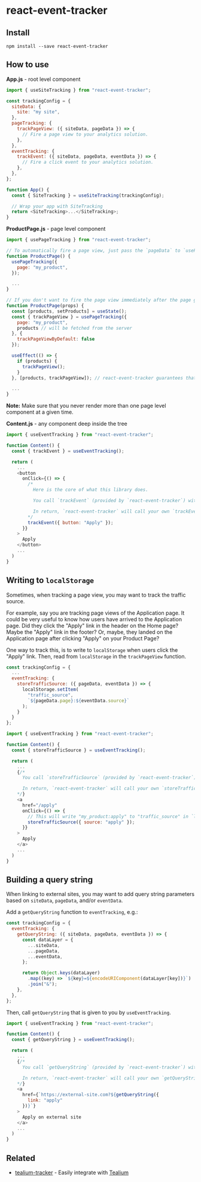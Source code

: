 # react-event-tracker

## Install

```shell
npm install --save react-event-tracker
```

## How to use

**App.js** - root level component

```js
import { useSiteTracking } from "react-event-tracker";

const trackingConfig = {
  siteData: {
    site: "my site",
  },
  pageTracking: {
    trackPageView: ({ siteData, pageData }) => {
      // Fire a page view to your analytics solution.
    },
  },
  eventTracking: {
    trackEvent: ({ siteData, pageData, eventData }) => {
      // Fire a click event to your analytics solution.
    },
  },
};

function App() {
  const { SiteTracking } = useSiteTracking(trackingConfig);

  // Wrap your app with SiteTracking
  return <SiteTracking>...</SiteTracking>;
}
```

**ProductPage.js** - page level component

```js
import { usePageTracking } from "react-event-tracker";

// To automatically fire a page view, just pass the `pageData` to `usePageTracking`. This will call your `trackingConfig.pageTracking.trackPageView` once the page mounts.
function ProductPage() {
  usePageTracking({
    page: "my_product",
  });

  ...
}

// If you don't want to fire the page view immediately after the page gets mounted, you can fire it yourself based on any logic you want.
function ProductPage(props) {
  const [products, setProducts] = useState();
  const { trackPageView } = usePageTracking({
    page: "my_product",
    products // will be fetched from the server
  }, {
    trackPageViewByDefault: false
  });

  useEffect(() => {
    if (products) {
      trackPageView();
    }
  }, [products, trackPageView]); // react-event-tracker guarantees that trackPageView will never change

  ...
}
```

**Note:** Make sure that you never render more than one page level component at a given time.

**Content.js** - any component deep inside the tree

```js
import { useEventTracking } from "react-event-tracker";

function Content() {
  const { trackEvent } = useEventTracking();

  return (
    ...
    <button
      onClick={() => {
        /*
          Here is the core of what this library does.

          You call `trackEvent` (provided by `react-event-tracker`) with `eventData`.

          In return, `react-event-tracker` will call your own `trackEvent` (that you defined in the `trackingConfig` above) with `siteData`, `pageData`, and `eventData`.
        */
        trackEvent({ button: "Apply" });
      }}
    >
      Apply
    </button>
    ...
  )
}
```

## Writing to `localStorage`

Sometimes, when tracking a page view, you may want to track the traffic source.

For example, say you are tracking page views of the Application page. It could be very useful to know how users have arrived to the Application page. Did they click the "Apply" link in the header on the Home page? Maybe the "Apply" link in the footer? Or, maybe, they landed on the Application page after clicking "Apply" on your Product Page?

One way to track this, is to write to `localStorage` when users click the "Apply" link. Then, read from `localStorage` in the `trackPageView` function.

```js
const trackingConfig = {
  ...
  eventTracking: {
    storeTrafficSource: ({ pageData, eventData }) => {
      localStorage.setItem(
        "traffic_source",
        `${pageData.page}:${eventData.source}`
      );
    }
  }
};
```

```js
import { useEventTracking } from "react-event-tracker";

function Content() {
  const { storeTrafficSource } = useEventTracking();

  return (
    ...
    {/*
      You call `storeTrafficSource` (provided by `react-event-tracker`) with `eventData`.

      In return, `react-event-tracker` will call your own `storeTrafficSource` (that you defined in the `trackingConfig` above) with `siteData`, `pageData`, and `eventData`.
    */}
    <a
      href="/apply"
      onClick={() => {
        // This will write "my_product:apply" to "traffic_source" in `localStorage`.
        storeTrafficSource({ source: "apply" });
      }}
    >
      Apply
    </a>
    ...
  )
}
```

## Building a query string

When linking to external sites, you may want to add query string parameters based on `siteData`, `pageData`, and/or `eventData`.

Add a `getQueryString` function to `eventTracking`, e.g.:

```js
const trackingConfig = {
  eventTracking: {
    getQueryString: ({ siteData, pageData, eventData }) => {
      const dataLayer = {
        ...siteData,
        ...pageData,
        ...eventData,
      };

      return Object.keys(dataLayer)
        .map((key) => `${key}=${encodeURIComponent(dataLayer[key])}`)
        .join("&");
    },
  },
};
```

Then, call `getQueryString` that is given to you by `useEventTracking`.

```js
import { useEventTracking } from "react-event-tracker";

function Content() {
  const { getQueryString } = useEventTracking();

  return (
    ...
    {/*
      You call `getQueryString` (provided by `react-event-tracker`) with `eventData`.

      In return, `react-event-tracker` will call your own `getQueryString` (that you defined in the `trackingConfig` above) with `siteData`, `pageData`, and `eventData`.
    */}
    <a
      href={`https://external-site.com?${getQueryString({
        link: "apply"
      })}`}
    >
      Apply on external site
    </a>
    ...
  )
}
```

## Related

- [tealium-tracker](https://github.com/moroshko/tealium-tracker) - Easily integrate with [Tealium](https://tealium.com)
